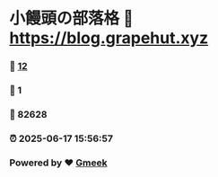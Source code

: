 # 小饅頭の部落格 :link: https://blog.grapehut.xyz 
### :page_facing_up: [12](https://blog.grapehut.xyz/tag.html) 
### :speech_balloon: 1 
### :hibiscus: 82628 
### :alarm_clock: 2025-06-17 15:56:57 
### Powered by :heart: [Gmeek](https://github.com/Meekdai/Gmeek)
